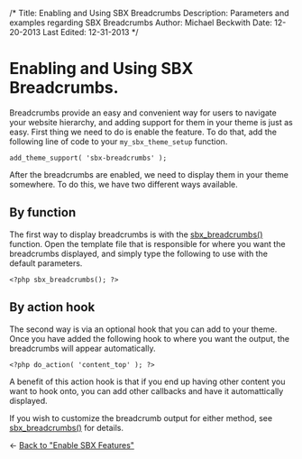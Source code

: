 /*
Title: Enabling and Using SBX Breadcrumbs
Description: Parameters and examples regarding SBX Breadcrumbs
Author: Michael Beckwith
Date: 12-20-2013
Last Edited: 12-31-2013
 */

# Enabling and Using SBX Breadcrumbs.

Breadcrumbs provide an easy and convenient way for users to navigate your website hierarchy, and adding support for them in your theme is just as easy. First thing we need to do is enable the feature. To do that, add the following line of code to your `my_sbx_theme_setup` function.

	add_theme_support( 'sbx-breadcrumbs' );

After the breadcrumbs are enabled, we need to display them in your theme somewhere. To do this, we have two different ways available.

## By function

The first way to display breadcrumbs is with the [sbx_breadcrumbs()](../functions/sbx_breadcrumbs/) function. Open the template file that is responsible for where you want the breadcrumbs displayed, and simply type the following to use with the default parameters.

	<?php sbx_breadcrumbs(); ?>

## By action hook

The second way is via an optional hook that you can add to your theme. Once you have added the following hook to where you want the output, the breadcrumbs will appear automatically.

	<?php do_action( 'content_top' ); ?>

A benefit of this action hook is that if you end up having other content you want to hook onto, you can add other callbacks and have it automattically displayed.

If you wish to customize the breadcrumb output for either method, see [sbx_breadcrumbs()](../../functions/sbx_breadcrumbs/) for details.

&larr; [Back to "Enable SBX Features"](../enable_sbx_features/)
